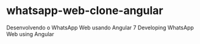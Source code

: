 # whatsapp-web-clone-angular
Desenvolvendo o WhatsApp Web usando Angular 7
Developing WhatsApp Web using Angular
